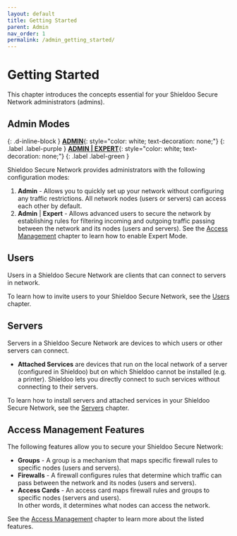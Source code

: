 ```yaml
---
layout: default
title: Getting Started
parent: Admin
nav_order: 1
permalink: /admin_getting_started/
---
```


# Getting Started
This chapter introduces the concepts essential for your Shieldoo Secure Network administrators (admins).

## Admin Modes
{: .d-inline-block }
[__ADMIN__](/admin_getting_started/#administration-modes){: style="color: white; text-decoration: none;"}
{: .label .label-purple }
[__ADMIN \| EXPERT__](/admin_getting_started/#administration-modes){: style="color: white; text-decoration: none;"}
{: .label .label-green }

Shieldoo Secure Network provides administrators with the following configuration modes:
1.  __Admin__ - Allows you to quickly set up your network without configuring any traffic restrictions. All network nodes (users or servers) can access each other by default.
2. __Admin__ \| __Expert__ - Allows advanced users to secure the network by establishing rules for filtering incoming and outgoing traffic passing between the network and its nodes (users and servers). See the [Access Management](/access_management/) chapter to learn how to enable Expert Mode.

## Users
Users in a Shieldoo Secure Network are clients that can connect to servers in network.

To learn how to invite users to your Shieldoo Secure Network, see the [Users](/users/) chapter.

## Servers
Servers in a Shieldoo Secure Network are devices to which users or other servers can connect.

- __Attached Services__ are devices that run on the local network of a server (configured in Shieldoo) but on which Shieldoo cannot be installed (e.g. a printer). Shieldoo lets you directly connect to such services without connecting to their servers.

To learn how to install servers and attached services in your Shieldoo Secure Network, see the [Servers](/servers/) chapter.

## Access Management Features
The following features allow you to secure your Shieldoo Secure Network:
- __Groups__ - A group is a mechanism that maps specific firewall rules to specific nodes (users and servers).
- __Firewalls__ - A firewall configures rules that determine which traffic can pass between the network and its nodes (users and servers). 
- __Access Cards__ - An access card maps firewall rules and groups to specific nodes (servers and users).  
In other words, it determines what nodes can access the network.

See the [Access Management](/access_management/#groups) chapter to learn more about the listed features.